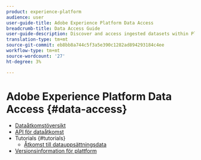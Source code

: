 ```yaml
---
product: experience-platform
audience: user
user-guide-title: Adobe Experience Platform Data Access
breadcrumb-title: Data Access Guide
user-guide-description: Discover and access ingested datasets within Platform.
translation-type: tm+mt
source-git-commit: eb8bb8a744c5f3a5e390c1282ad894293184c4ee
workflow-type: tm+mt
source-wordcount: '27'
ht-degree: 3%

---
```



# Adobe Experience Platform Data Access {#data-access}

- [Dataåtkomstöversikt](home.md)
- [API för dataåtkomst](api.md)
- Tutorials {#tutorials}
   - [Åtkomst till datauppsättningsdata](tutorials/dataset-data.md)
- [Versionsinformation för plattform](https://www.adobe.com/go/platform-release-notes-en)
